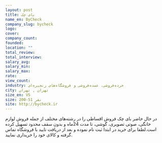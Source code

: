 ```yaml
---
layout: post
title: بای چک
name_en: ByCheck
company_slug: bycheck
logo: 
cover: 
company_count:
founded:
location: ""
total_review: 
total_interview: 
salary_avg: 
salary_min: 
salary_max: 
rate: 
view_count: 
industry: خرده‌فروشی، عمده‌فروشی و فروشگاه‌های زنجیره‌ای 
city: تهران , تهران   
size_en: VS
size: 200-51 نفر
site: http://bycheck.ir
---
```


در حال حاضر بای چک فروش اقساطی را در رشته‌های مختلف‌ از جمله فروش لوازم خانگی‌، صوتی تصویری‌، گوشی‌، تا مدت 24‌ماه و بدون سقف محدود تسهیل کرده است.لطفا برای خرید در ابتدا ثبت نام نموده و بعد از دریافت تایید با فروشگاه تماس گرفته و کالای خود را خریداری نمایید.

